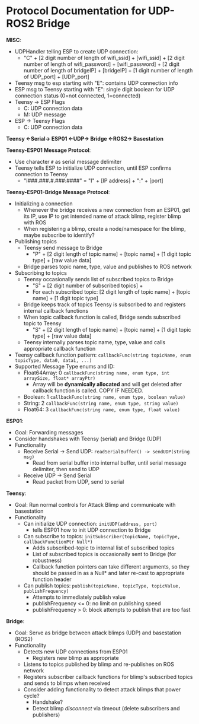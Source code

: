 # Protocol Documentation for UDP-ROS2 Bridge

**MISC**:
- UDPHandler telling ESP to create UDP connection:
    - "C" + [2 digit number of length of wifi_ssid] + [wifi_ssid] + [2 digit number of length of wifi_password] + [wifi_password] + [2 digit number of length of bridgeIP] + [bridgeIP] + [1 digit number of length of UDP_port] + [UDP_port]
- Teensy msg to esp starting with "E": contains UDP connection info
- ESP msg to Teensy starting with "E": single digit boolean for UDP connection status (0=not connected, 1=connected)
- Teensy -> ESP Flags
    - C: UDP connection data
    - M: UDP message
- ESP -> Teensy Flags
    - C: UDP connection data

**Teensy <-Serial-> ESP01 <-UDP-> Bridge <-ROS2-> Basestation**

**Teensy-ESP01 Message Protocol**:
- Use character ```#``` as serial message delimiter
- Teensy tells ESP to initialize UDP connection, until ESP confirms connection to Teensy
    - "I###.###.#.###:####" = "I" + [IP address] + ":" + [port]

**Teensy-ESP01-Bridge Message Protocol**:
- Initializing a connection
    - Whenever the bridge receives a new connection from an ESP01, get its IP, use IP to get intended name of attack blimp, register blimp with ROS
    - When registering a blimp, create a node/namespace for the blimp, maybe subscribe to identify? 
- Publishing topics
    - Teensy send message to Bridge
        - "P" + [2 digit length of topic name] + [topic name] + [1 digit topic type] + [raw value data]
    - Bridge parses topic name, type, value and publishes to ROS network
- Subscribing to topics
    - Teensy occasionally sends list of subscribed topics to Bridge
        - "S" + [2 digit number of subscribed topics] +
        - For each subscribed topic: [2 digit length of topic name] + [topic name] + [1 digit topic type]
    - Bridge keeps track of topics Teensy is subscribed to and registers internal callback functions
    - When topic callback function is called, Bridge sends subscribed topic to Teensy
        - "S" + [2 digit length of topic name] + [topic name] + [1 digit topic type] + [raw value data]
    - Teensy internally parses topic name, type, value and calls appropriate callback function
- Teensy callback function pattern: ```callbackFunc(string topicName, enum topicType, data0, data1, ...)```
- Supported Message Type enums and ID:
    - Float64Array: 0
    ```callbackFunc(string name, enum type, int arraySize, float* arrayPtr)```
        - Array will be **dynamically allocated** and will get deleted after callback function is called. COPY IF NEEDED. 
    - Boolean: 1
    ```callbackFunc(string name, enum type, boolean value)```
    - String: 2
    ```callbackFunc(string name, enum type, string value)```
    - Float64: 3
    ```callbackFunc(string name, enum type, float value)```

**ESP01**:
- Goal: Forwarding messages
- Consider handshakes with Teensy (serial) and Bridge (UDP)
- Functionality
    - Receive Serial -> Send UDP: ```readSerialBuffer() -> sendUDP(string msg)```
        - Read from serial buffer into internal buffer, until serial message delimiter, then send to UDP
    - Receive UDP -> Send Serial
        - Read packet from UDP, send to serial

**Teensy**:
- Goal: Run normal controls for Attack Blimp and communicate with basestation
- Functionality
    - Can initialize UDP connection: ```initUDP(address, port)```
        - tells ESP01 how to init UDP connection to Bridge
    - Can subscribe to topics: ```initSubscriber(topicName, topicType, callbackFunctionPtr Null*)```
        - Adds subscribed-topic to internal list of subscribed topics
        - List of subscribed topics is occasionally sent to Bridge (for robustness)
        - Callback function pointers can take different arguments, so they should be passed in as a Null* and later re-cast to appropriate function header
    - Can publish topics: ```publish(topicName, topicType, topicValue, publishFrequency)```
        - Attempts to immediately publish value
        - publishFrequency <= 0: no limit on publishing speed
        - publishFrequency > 0: block attempts to publish that are too fast

**Bridge**:
- Goal: Serve as bridge between attack blimps (UDP) and basestation (ROS2)
- Functionality
    - Detects new UDP connections from ESP01
        - Registers new blimp as appropriate
    - Listens to topics published by blimp and re-publishes on ROS network
    - Registers subscriber callback functions for blimp's subscribed topics and sends to blimps when received
    - Consider adding functionality to detect attack blimps that power cycle?
        - Handshake?
        - Detect blimp *disconnect* via timeout (delete subscribers and publishers)